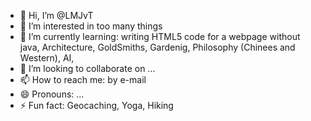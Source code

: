- 👋 Hi, I’m @LMJvT
- 👀 I’m interested in too many things
- 🌱 I’m currently learning: writing HTML5 code for a webpage without java, Architecture, GoldSmiths, Gardenig, Philosophy (Chinees and Western), AI, 
- 💞️ I’m looking to collaborate on ...
- 📫 How to reach me: by e-mail
- 😄 Pronouns: ...
- ⚡ Fun fact: Geocaching, Yoga, Hiking

<!---
LMJvT/LMJvT is a ✨ special ✨ repository because its `README.md` (this file) appears on your GitHub profile.
You can click the Preview link to take a look at your changes.
--->

